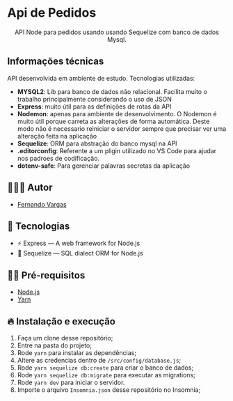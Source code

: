 # Api de Pedidos

<p align="center">API Node para pedidos usando usando Sequelize com banco de dados Mysql.</p>

## Informações técnicas

API desenvolvida em ambiente de estudo. Tecnologias utilizadas:

* **MYSQL2**: Lib para banco de dados não relacional. Facilita muito o trabalho principalmente considerando o uso de JSON
* **Express**: muito útil para as definições de rotas da API
* **Nodemon**: apenas para ambiente de desenvolvimento. O Nodemon é muito útil porque carreta as alterações de forma automática. Deste modo não é necessario reiniciar o servidor sempre que precisar ver uma alteração feita na aplicação
* **Sequelize**: ORM para abstração do banco mysql na API
* **.editorconfig**: Referente a um pligin utilizado no VS Code para ajudar nos padroes de codificação.
* **dotenv-safe**: Para gerenciar palavras secretas da aplicação

## 👨🏼‍💻 Autor

- [Fernando Vargas](https://github.com/fernandovrgas)

## 🚀 Tecnologias

- ⚡ Express — A web framework for Node.js
- 💾 Sequelize — SQL dialect ORM for Node.js

## ✋🏻 Pré-requisitos

- [Node.js](https://nodejs.org/en/)
- [Yarn](https://yarnpkg.com/pt-BR/docs/install)

## 🔥 Instalação e execução

1. Faça um clone desse repositório;
2. Entre na pasta do projeto;
3. Rode `yarn` para instalar as dependências;
4. Altere as credencias dentro de `/src/config/database.js`;
5. Rode `yarn sequelize db:create` para criar o banco de dados;
6. Rode `yarn sequelize db:migrate` para executar as migrations;
7. Rode `yarn dev` para iniciar o servidor.
8. Importe o arquivo `Insomnia.json` desse repositório no Insomnia;